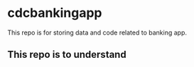 # cdcbankingapp
This repo is for storing data and code related to banking app.
## This repo is to understand
